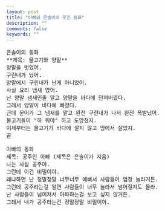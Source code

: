 ```yaml
---
layout: post
title: "아빠와 은솔이의 웃긴 동화"
description: ""
comments: false
keywords: ""
---
```

<pre>
은솔이의 동화
**제목: 물고기와 양말**
양말을 벗었어.
구린내가 났어.
양말에서 구린내가 난게 아니었어.
사실 요리 냄새 였어.
난 양말 냄새인줄 알고 양말을 바다에 던져버렸다.
그래서 양말이 바다에 빠졌다.
근데 문어가 그 냄새를 맡고 완전 구린내가 나서 완전 폭발났어.
물고기들이 "하 뭐야" 하고 도망쳤지.
이제부터는 물고기가 바다에 살지 않고 땅에서 살았지.
끝

아빠의 동화
제목: 공주인 아빠 (제목은 은솔이가 지음)
나는 사실 공주야.
그런데 이건 비밀이야.
왜냐하면 난 정말정말 너무너무 예뻐서 사람들이 엄청 놀라거든.
그런데 공주라는걸 알면 사람들이 너무 놀라서 넘어질지도 몰라.
난 사람들이 넘어져서 아파하는걸 보고 싶지 않거든.
그래서 내가 공주라는건 정말정말 비밀이야.
</pre>

<!--
양말을 벗었어.
구린내가 났어.
양말에서 구린내가 난게 아니었어.
사실 요리 냄새 였어.
난 양말 냄새인줄 알고 양말을 던져버렸다.
그래서 엄마 얼굴에 튀었다.
그래서 엄마한테 혼났다.-->
